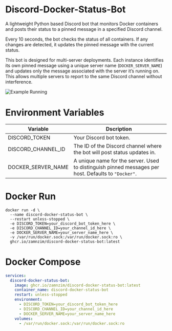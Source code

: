 # Discord-Docker-Status-Bot
A lightweight Python based Discord bot that monitors Docker containers and posts their status to a pinned message in a specified Discord channel.

Every 10 seconds, the bot checks the status of all containers. If any changes are detected, it updates the pinned message with the current status.

This bot is designed for multi-server deployments. Each instance identifies its own pinned message using a unique server name (```DOCKER_SERVER_NAME```) and updates only the message associated with the server it’s running on. This allows multiple servers to report to the same Discord channel without interference.

![Example Running](https://github.com/user-attachments/assets/048d22fd-ecf6-4afa-b088-2dfbded9d404)

# Environment Variables

| Variable | Dscription |
| -------- | ---------- |
| DISCORD_TOKEN | Your Discord bot token. |
| DISCORD_CHANNEL_ID | The ID of the Discord channel where the bot will post status updates in. |
| DOCKER_SERVER_NAME | A unique name for the server. Used to distinguish pinned messages per host. Defaults to ```"Docker"```. |

# Docker Run
```
docker run -d \
  --name discord-docker-status-bot \
  --restart unless-stopped \
  -e DISCORD_TOKEN=your_discord_bot_token_here \
  -e DISCORD_CHANNEL_ID=your_channel_id_here \
  -e DOCKER_SERVER_NAME=your_server_name_here \
  -v /var/run/docker.sock:/var/run/docker.sock:ro \
  ghcr.io/zamnzim/discord-docker-status-bot:latest
```
# Docker Compose
```yaml
services:
  discord-docker-status-bot:
    image: ghcr.io/zamnzim/discord-docker-status-bot:latest
    container_name: discord-docker-status-bot
    restart: unless-stopped
    environment:
      - DISCORD_TOKEN=your_discord_bot_token_here
      - DISCORD_CHANNEL_ID=your_channel_id_here
      - DOCKER_SERVER_NAME=your_server_name_here
    volumes:
      - /var/run/docker.sock:/var/run/docker.sock:ro
```
